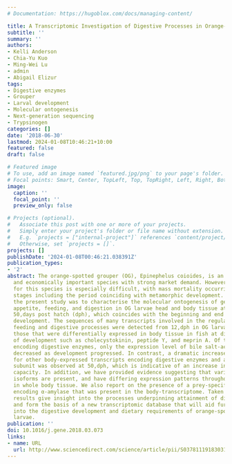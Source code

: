 ```yaml
---
# Documentation: https://hugoblox.com/docs/managing-content/

title: A Transcriptomic Investigation of Digestive Processes in Orange-Spotted Grouper, Epinephelus coioides, before, during, and after Metamorphic Development
subtitle: ''
summary: ''
authors:
- Kelli Anderson
- Chia-Yu Kuo
- Ming-Wei Lu
- admin
- Abigail Elizur
tags:
- Digestive enzymes
- Grouper
- Larval development
- Molecular ontogenesis
- Next-generation sequencing
- Trypsinogen
categories: []
date: '2018-06-30'
lastmod: 2024-01-08T10:46:21+10:00
featured: false
draft: false

# Featured image
# To use, add an image named `featured.jpg/png` to your page's folder.
# Focal points: Smart, Center, TopLeft, Top, TopRight, Left, Right, BottomLeft, Bottom, BottomRight.
image:
  caption: ''
  focal_point: ''
  preview_only: false

# Projects (optional).
#   Associate this post with one or more of your projects.
#   Simply enter your project's folder or file name without extension.
#   E.g. `projects = ["internal-project"]` references `content/project/deep-learning/index.md`.
#   Otherwise, set `projects = []`.
projects: []
publishDate: '2024-01-08T00:46:21.038391Z'
publication_types:
- '2'
abstract: The orange-spotted grouper (OG), Epinephelus coioides, is an ecologically
  and economically important species with strong market demand. However, larval rearing
  for this species is especially difficult, with mass mortality occurring at multiple
  stages including the period coinciding with metamorphic development. The aim of
  the present study was to characterise the molecular ontogenesis of genes that influence
  appetite, feeding, and digestion in OG larvae head and body tissue at 12, 18, and
  50,days post hatch (dph), which coincides with the beginning and end of metamorphic
  development. The sequences of many transcripts involved in the regulation of appetite,
  feeding and digestive processes were detected from 12,dph in OG larvae, including
  those that were differentially expressed in body tissue in fish at different stages
  of development such as cholecystokinin, peptide Y, and meprin A. Of the transcripts
  encoding digestive enzymes, only the expression level of bile salt-activated lipase
  decreased as development progressed. In contrast, a dramatic increase in expression
  for other body-expressed transcripts encoding digestive enzymes and a proton pump
  subunit was observed at 50,dph, which is indicative of an increase in digestive
  capacity. In addition, we have provided evidence suggesting that various trypsinogen
  isoforms are present, and have differing expression patterns throughout larval development
  in whole body tissue. We also report on the presence of a prey-specific transcript
  encoding α-amylase that was present in the body-transcriptome. Taken together, these
  results give insight into the processes underpinning attainment of digestive capacity,
  and form the basis of a new transcriptomic database that will aid further study
  into the digestive development and dietary requirements of orange-spotted grouper
  larvae.
publication: ''
doi: 10.1016/j.gene.2018.03.073
links:
- name: URL
  url: http://www.sciencedirect.com/science/article/pii/S0378111918303172
---
```

